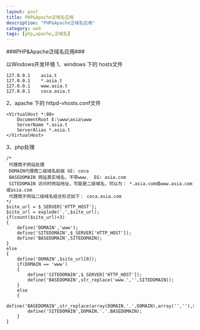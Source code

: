 ```yaml
---
layout: post
title: PHP&Apache泛域名应用
description: "PHP&Apache泛域名应用"
category: web
tags: [php,apache,泛域名]
---
```

###PHP&Apache泛域名应用###

以Windows开发环境
1、windows 下的 hosts文件

	127.0.0.1    asia.t
	127.0.0.1    *.asia.t
	127.0.0.1    www.asia.t
	127.0.0.1    coca.asia.t
2、apache 下的 httpd-vhosts.conf文件

	<VirtualHost *:80>
		DocumentRoot E:\www\asia\www
		ServerName *.asia.t
		ServerAlias *.asia.t
	</VirtualHost>
3、php处理

	/*
	 代理商子网站处理
	 DOMAIN代理商二级域名前缀 GE: coca
	 BASEDOMAIN 网站真实域名，不带www.  EG: asia.com
	 SITEDOMAIN 访问时网站地址，可能是二级域名，可以为： *.asia.com或www.asia.com或asia.com
	 代理商子网站二级域名组合形式如下： coca.asia.com
	*/
	$site_url = $_SERVER['HTTP_HOST'];
	$site_url = explode('.',$site_url);
	if(count($site_url)<3)
	{
		define('DOMAIN','www');
		define('SITEDOMAIN',$_SERVER['HTTP_HOST']);
		define('BASEDOMAIN',SITEDOMAIN);
	}
	else
	{
		define('DOMAIN',$site_url[0]);
		if(DOMAIN == 'www')
		{
			define('SITEDOMAIN',$_SERVER['HTTP_HOST']);
			define('BASEDOMAIN',str_replace('www.','',SITEDOMAIN));
		}
		else
		{
			define('BASEDOMAIN',str_replace(array(DOMAIN.'.',DOMAIN),array('',''),$_SERVER['HTTP_HOST']));
			define('SITEDOMAIN',DOMAIN.'.'.BASEDOMAIN);
		}
	}